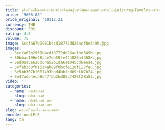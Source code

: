 ```yaml
---
title: ครีมสไตล์ไม้เคาน์เตอร์บาร์ห้องนั่งเล่นตู้พาร์ทิชันเคาน์เตอร์บาร์ระเบียงLeisureสูงTavoloขาตาราง
price: '9656.08'
price_original: '19312.21'
currency: THB
discount: 50%
rating: 4.5
volume: 75
image: Sccfa67b2961b4cd18772dd26acfbe549M.jpg
images:
  - Sccfa67b2961b4cd18772dd26acfbe549M.jpg
  - S0bbac196e48a4e7da59fe444828a4368X.jpg
  - Sed0aa5e626c64a52b1da6ae045cd6e6ae.jpg
  - S4feb3c8f015a4ab89f0bcfe128f117feu.jpg
  - Se5bb307bf60f493bbd4bbfcd09cf07b24.jpg
  - Se47adb4eca8d47fbb2bd05c7420f28a8l.jpg
video: ''
categories:
  - name: เฟอร์นิเจอร์
    slug: เฟอร-เจอร
  - name: เฟอร์นิเจอร์ บาร์
    slug: เฟอร-เจอร-บาร
slug: คร-มสไตล-ไม-เคาน-เตอร
encode: ooqlFrE
lang: th
---
```

  